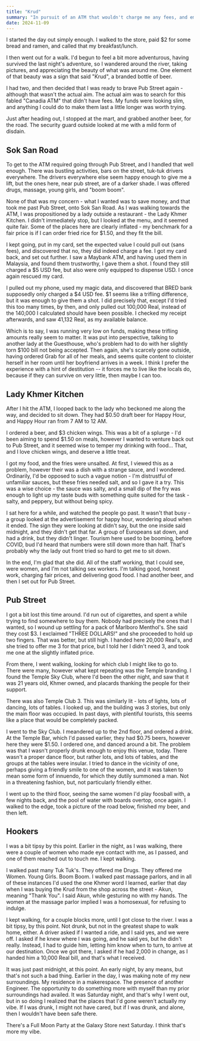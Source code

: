 ```yaml
---
title: "Krud"
summary: "In pursuit of an ATM that wouldn't charge me any fees, and emboldened by Krud beer, I once again braved the journey towards pub street, and discovered that while I could choose to hold my liquor, doing so made me realize that it might not be my vibe."
date: 2024-11-09
---
```

I started the day out simply enough. I walked to the store, paid $2 for some bread and ramen, and called that my 
breakfast/lunch. 

I then went out for a walk. I'd begun to feel a bit more adventurous, having survived the last night's adventure, 
so I wandered around the river, taking pictures, and appreciating the beauty of what was around me. One element 
of that beauty was a sign that said "Krud", a branded bottle of beer.

I had two, and then decided that I was ready to brave Pub Street again - although that wasn't the actual aim. The 
actual aim was to search for this fabled "Canadia ATM" that didn't have fees. My funds were looking slim, and anything 
I could do to make them last a little longer was worth trying.

Just after heading out, I stopped at the mart, and grabbed another beer, for the road. The security guard outside 
looked at me with a mild form of disdain.

## Sok San Road
To get to the ATM required going through Pub Street, and I handled that well enough. There was bustling activities, 
bars on the street, tuk-tuk drivers everywhere. The drivers everywhere else seem happy enough to give me a lift, 
but the ones here, near pub street, are of a darker shade. I was offered drugs, massage, young girls, and "boom boom". 

None of that was my concern - what I wanted was to save money, and that took me past Pub Street, onto Sok San Road. 
As I was walking towards the ATM, I was propositioned by a lady outside a restaurant - the Lady Khmer Kitchen. I 
didn't immediately stop, but I looked at the menu, and it seemed quite fair. Some of the places here are clearly 
inflated - my benchmark for a fair price is if I can order fried rice for $1.50, and they fit the bill. 

I kept going, put in my card, set the expected value I could pull out (sans fees), and discovered that no, they 
did indeed charge a fee. I got my card back, and set out further. I saw a Maybank ATM, and having used them in Malaysia, 
and found them trustworthy, I gave them a shot. I found they still charged a $5 USD fee, but also were only equipped to 
dispense USD. I once again rescued my card.

I pulled out my phone, used my magic data, and discovered that BRED bank supposedly only charged a $4 USD fee. $1 
seems like a trifling difference, but it was enough to give them a shot. I did precisely that, except I'd tried this 
too many times, by then, and only pulled out 100,000 Real, instead of the 140,000 I calculated should have been possible. 
I checked my receipt afterwards, and saw 41,132 Real, as my available balance.

Which is to say, I was running very low on funds, making these trifling amounts really seem to matter. It was put 
into perspective, talking to another lady at the Guesthouse, who's problem had to do with her slightly torn $100 
bill not being accepted. Then again, she's scarcely gone outside, having ordered Grab for all of her meals, and 
seems quite content to cloister herself in her room until her boyfriend arrives in a week. I think I prefer the 
experience with a hint of destitution -- it forces me to live like the locals do, because if they can survive on 
very little, then maybe I can too.

## Lady Khmer Kitchen
After I hit the ATM, I looped back to the lady who beckoned me along the way, and decided to sit down. They had 
$0.50 draft beer for Happy Hour, and Happy Hour ran from 7 AM to 12 AM.

I ordered a beer, and $3 chicken wings. This was a bit of a splurge - I'd been aiming to spend $1.50 on meals, 
however I wanted to venture back out to Pub Street, and it seemed wise to temper my drinking with food... That, 
and I love chicken wings, and deserve a little treat.

I got my food, and the fries were unsalted. At first, I viewed this as a problem, however their was a dish with a 
strange sauce, and I wondered. Ordinarily, I'd be opposed to such a vague notion - I'm distrustful of unfamiliar 
sauces, but these fries needed salt, and so I gave it a try. This was a wise choice - the sauce was salty, and a 
small dip of the fry was enough to light up my taste buds with something quite suited for the task - salty, and 
peppery, but without being spicy.

I sat here for a while, and watched the people go past. It wasn't that busy - a group looked at the advertisement 
for happy hour, wondering aloud when it ended. The sign they were looking at didn't say, but the one inside said 
midnight, and they didn't get that far. A group of Europeans sat down, and had a drink, but they didn't linger. 
Tourism here used to be booming, before COVID, bud I'd heard that numbers were still down more than half. That's 
probably why the lady out front tried so hard to get me to sit down.

In the end, I'm glad that she did. All of the staff working, that I could see, were women, and I'm not talking 
sex workers. I'm talking good, honest work, charging fair prices, and delivering good food. I had another beer, 
and then I set out for Pub Street.

## Pub Street
I got a bit lost this time around. I'd run out of cigarettes, and spent a while trying to find somewhere to buy them. 
Nobody had precisely the ones that I wanted, so I wound up settling for a pack of Marlboro Menthol's. She said 
they cost $3. I exclaimed "THREE DOLLARS!" and she proceeded to hold up two fingers. That was better, but still 
high. I handed here 20,000 Real's, and she tried to offer me 3 for that price, but I told her I didn't need 3, and 
took me one at the slightly inflated price.

From there, I went walking, looking for which club I might like to go to. There were many, however what kept repeating 
was the Temple branding. I found the Temple Sky Club, where I'd been the other night, and saw that it was 21 years old, 
Khmer owned, and placards thanking the people for their support.

There was also Temple Club 3. This was similarly lit - lots of lights, lots of dancing, lots of tables. I looked up, 
and the building was 3 stories, but only the main floor was occupied. In past days, with plentiful tourists, this 
seems like a place that would be completely packed. 

I went to the Sky Club. I meandered up to the 2nd floor, and ordered a drink. At the Temple Bar, which I'd passed 
earlier, they had $0.75 beers, however here they were $1.50. I ordered one, and danced around a bit. The problem 
was that I wasn't properly drunk enough to enjoy this venue, today. There wasn't a proper dance floor, but rather 
lots, and lots of tables, and the groups at the tables were insular. I tried to dance in the vicinity of one, perhaps 
giving a friendly smile to one of the women, and it was taken to mean some form of innuendo, for which they dutily 
summoned a man. Not in a threatening fashion, but, not particularly friendly either.

I went up to the third floor, seeing the same women I'd play foosball with, a few nights back, and the pool of 
water with boards overtop, once again. I walked to the edge, took a picture of the road below, finished my beer, 
and then left.

## Hookers
I was a bit tipsy by this point. Earlier in the night, as I was walking, there were a couple of women who made 
eye contact with me, as I passed, and one of them reached out to touch me. I kept walking. 

I walked past many Tuk Tuk's. They offered me Drugs. They offered me Women. Young Girls. Boom Boom. I walked 
past massage parlors, and in all of these instances I'd used the one Khmer word I learned, earlier that day when 
I was buying the Krud from the shop across the street - Akun, meaning "Thank You". I said Akun, while gesturing 
no with my hands. The women at the massage parlor implied I was a homosexual, for refusing to indulge.

I kept walking, for a couple blocks more, until I got close to the river. I was a bit tipsy, by this point. Not 
drunk, but not in the greatest shape to walk home, either. A driver asked if I wanted a ride, and I said yes, and 
we were off. I asked if he knew where I was going, and he said yes, but he didn't really. Instead, I had to guide him, 
letting him know when to turn, to arrive at our destination. Once we got there, I asked if he had 2,000 in change, 
as I handed him a 10,000 Real bill, and that's what I received.

It was just past midnight, at this point. An early night, by any means, but that's not such a bad thing. Earlier 
in the day, I was making note of my new surroundings. My residence in a makerespace. The presence of another 
Engineer. The opportunity to do something more with myself than my prior surroundings had availed. It was 
Saturday night, and that's why I went out, but in so doing I realized that the places that I'd gone weren't actually 
my vibe. If I was drunk, I might not have cared, but if I was drunk, and alone, then I wouldn't have been safe there. 

There's a Full Moon Party at the Galaxy Store next Saturday. I think that's more my vibe.
